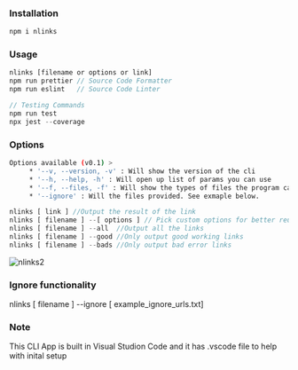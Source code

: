 ### Installation

```bash
npm i nlinks
```

### Usage

```javascript
nlinks [filename or options or link]
npm run prettier // Source Code Formatter
npm run eslint   // Source Code Linter

// Testing Commands
npm run test
npx jest --coverage
```

### Options

```bash
Options available (v0.1) >
     * '--v, --version, -v' : Will show the version of the cli
     * '--h, --help, -h' : Will open up list of params you can use
     * '--f, --files, -f' : Will show the types of files the program can format
     * '--ignore' : Will the files provided. See exmaple below.
```

```javascript
nlinks [ link ] //Output the result of the link
nlinks [ filename ] --[ options ] // Pick custom options for better reuslt/understanding of the CLI
nlinks [ filename ] --all  //Output all the links
nlinks [ filename ] --good //Only output good working links
nlinks [ filename ] --bads //Only output bad error links
```

![nlinks2](https://user-images.githubusercontent.com/44411777/95935132-87d8e880-0da0-11eb-986c-eb55dd3c8eba.gif)

### Ignore functionality

nlinks [ filename ] --ignore [ example_ignore_urls.txt]

### Note

This CLI App is built in Visual Studion Code and it has .vscode file to help with inital setup
